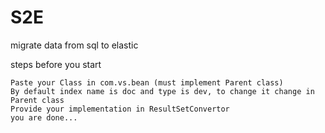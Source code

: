 # S2E
migrate data from sql to elastic

steps before you start
```
Paste your Class in com.vs.bean (must implement Parent class)
By default index name is doc and type is dev, to change it change in Parent class
Provide your implementation in ResultSetConvertor
you are done...
```
